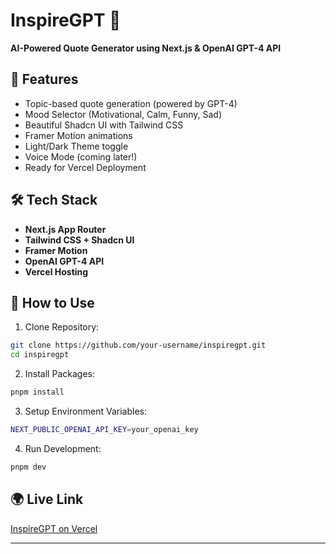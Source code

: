 # InspireGPT 🎉

**AI-Powered Quote Generator using Next.js & OpenAI GPT-4 API**

## 🚀 Features
- Topic-based quote generation (powered by GPT-4)
- Mood Selector (Motivational, Calm, Funny, Sad)
- Beautiful Shadcn UI with Tailwind CSS
- Framer Motion animations
- Light/Dark Theme toggle
- Voice Mode (coming later!)
- Ready for Vercel Deployment

## 🛠️ Tech Stack
- **Next.js App Router**
- **Tailwind CSS + Shadcn UI**
- **Framer Motion**
- **OpenAI GPT-4 API**
- **Vercel Hosting**

## 📂 How to Use
1. Clone Repository:
```bash
git clone https://github.com/your-username/inspiregpt.git
cd inspiregpt
```
2. Install Packages:
```bash
pnpm install
```
3. Setup Environment Variables:
```bash
NEXT_PUBLIC_OPENAI_API_KEY=your_openai_key
```
4. Run Development:
```bash
pnpm dev
```

## 🌍 Live Link
[InspireGPT on Vercel](https://your-vercel-link.vercel.app)

---